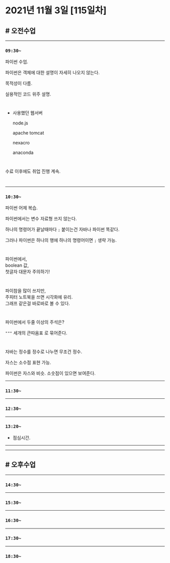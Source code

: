 # 2021년 11월 3일 [115일차]

## # 오전수업
----
### `09:30~`

파이썬 수업.    

파이썬은 객체에 대한 설명이 자세히 나오지 않는다.    

목적성이 다름.  

실용적인 코드 위주 설명.    

#

- 사용했던 웹서버   

  node.js  

  apache tomcat

  nexacro  

  anaconda

#

수료 이후에도 취업 진행 계속.  

#

----
### `10:30~`

파이썬 어제 복습.     

파이썬에서는 변수 자료형 쓰지 않는다.   

하나의 명령어가 끝날때마다 `;` 붙이는건 자바나 파이썬 똑같다.   

그러나 파이썬은 하나의 행에 하나의 명령어이면 `;` 생략 가능.   

#

파이썬에서,  
boolean 값,   
첫글자 대문자 주의하기!   

#

파이참을 많이 쓰지만,     
주피터 노트북을 쓰면 시각화에 유리.     
그래프 같은걸 바로바로 볼 수 있다.   

#

파이썬에서 두줄 이상의 주석은?   

`"""` 세개의 큰따옴표 로 묶어준다.  

#

자바는 정수를 정수로 나누면 무조건 정수.   

자스는 소수점 표현 가능.    

파이썬은 자스와 비슷.  소숫점이 있으면 보여준다.   


----
### `11:30~`








----
### `12:30~`








----
### `13:20~`

  - 점심시간.

---
---

## # 오후수업

---
### `14:30~`










---
### `15:30~`









----
### `16:30~`








----
### `17:30~`








----
### `18:30~`
